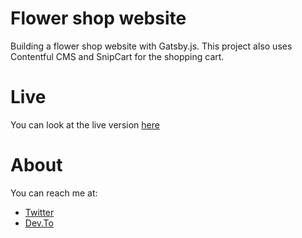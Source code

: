 # Flower shop website

Building a flower shop website with Gatsby.js. This project also uses Contentful CMS and SnipCart for the shopping cart.

# Live

You can look at the live version [here](https://gatsby-flower-project.netlify.com/)

# About

You can reach me at:

- [Twitter](https://twitter.com/miss_elliev/)
- [Dev.To](https://dev.to/misselliev)
